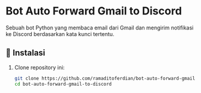 # Bot Auto Forward Gmail to Discord

Sebuah bot Python yang membaca email dari Gmail dan mengirim notifikasi ke Discord berdasarkan kata kunci tertentu.

## 🔧 Instalasi
1. Clone repository ini:
   ```sh
   git clone https://github.com/ramaditoferdian/bot-auto-forward-gmail-to-discord.git
   cd bot-auto-forward-gmail-to-discord
